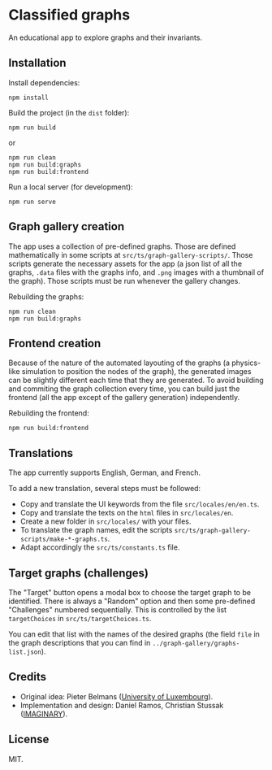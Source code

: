 # Classified graphs

An educational app to explore graphs and their invariants.

## Installation

Install dependencies:

```
npm install
```

Build the project (in the `dist` folder):

```
npm run build
```

or

```
npm run clean
npm run build:graphs
npm run build:frontend
```

Run a local server (for development):

```
npm run serve
```

## Graph gallery creation

The app uses a collection of pre-defined graphs. Those are defined mathematically in some scripts at `src/ts/graph-gallery-scripts/`. Those scripts generate the necessary assets for the app (a json list of all the graphs, `.data` files with the graphs info, and `.png` images with a thumbnail of the graph). Those scripts must be run whenever the gallery changes.

Rebuilding the graphs:

```
npm run clean
npm run build:graphs
```

## Frontend creation

Because of the nature of the automated layouting of the graphs (a physics-like simulation to position the nodes of the graph), the generated images can be slightly different each time that they are generated. To avoid building and commiting the graph collection every time, you can build just the frontend (all the app except of the gallery generation) independently.

Rebuilding the frontend:

```
npm run build:frontend
```

## Translations

The app currently supports English, German, and French.

To add a new translation, several steps must be followed:

- Copy and translate the UI keywords from the file `src/locales/en/en.ts`.
- Copy and translate the texts on the `html` files in `src/locales/en`.
- Create a new folder in `src/locales/` with your files.
- To translate the graph names, edit the scripts `src/ts/graph-gallery-scripts/make-*-graphs.ts`.
- Adapt accordingly the `src/ts/constants.ts` file.

## Target graphs (challenges)

The "Target" button opens a modal box to choose the target graph to be identified. There is always a "Random" option and then some pre-defined "Challenges" numbered sequentially. This is controlled by the list `targetChoices` in `src/ts/targetChoices.ts`.

You can edit that list with the names of the desired graphs (the field `file` in the graph descriptions that you can find in `../graph-gallery/graphs-list.json`).

## Credits

- Original idea: Pieter Belmans ([University of Luxembourg](https://wwwen.uni.lu/)).
- Implementation and design: Daniel Ramos, Christian Stussak ([IMAGINARY](https://about.imaginary.org)).

## License

MIT.

